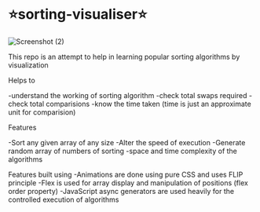 #                                                       ⭐sorting-visualiser⭐

![Screenshot (2)](https://user-images.githubusercontent.com/100182441/214043918-aad23ea2-1164-4b6e-b359-547c75691a1e.png)

This repo is an attempt to help in learning popular sorting algorithms by visualization

Helps to

-understand the working of sorting algorithm
-check total swaps required
-check total comparisions
-know the time taken (time is just an approximate unit for comparision)

Features

-Sort any given array of any size
-Alter the speed of execution
-Generate random array of numbers of sorting
-space and time complexity of the algorithms

Features built using
-Animations are done using pure CSS and uses FLIP principle
-Flex is used for array display and manipulation of positions (flex order property)
-JavaScript async generators are used heavily for the controlled execution of algorithms

